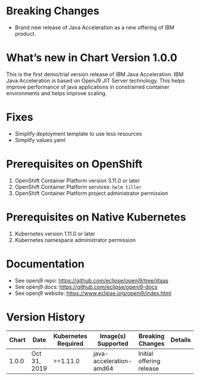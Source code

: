 # Breaking Changes
* Brand new release of Java Acceleration as a new offering of IBM product.

# What’s new in Chart Version 1.0.0

This is the first demo/trial version release of IBM Java Acceleration. IBM Java Acceleration is based on OpenJ9 JIT Server technology. This helps improve performance of java applications in constrained container environments and helps improve scaling.

# Fixes
* Simplify deployment template to use less resources
* Simplify values.yaml

# Prerequisites on OpenShift
1. OpenShift Container Platform version 3.11.0 or later
2. OpenShift Container Platform services:  `helm tiller`
3. OpenShift Container Platform project administrator permission

# Prerequisites on Native Kubernetes
1. Kubernetes version 1.11.0 or later
2. Kubernetes namespace administrator permission

# Documentation
* See openj9 repo: https://github.com/eclipse/openj9/tree/jitaas
* See openj9 docs: https://github.com/eclipse/openj9-docs
* See openj9 website: https://www.eclipse.org/openj9/index.html 

# Version History

| Chart | Date         | Kubernetes Required | Image(s) Supported      | Breaking Changes         | Details |
| ----- | ------------ | ------------------- | ----------------------- | ------------------------ | ------- |
| 1.0.0 | Oct 31, 2019 | >=1.11.0            | java-acceleration-amd64 | Initial offering release |         |

